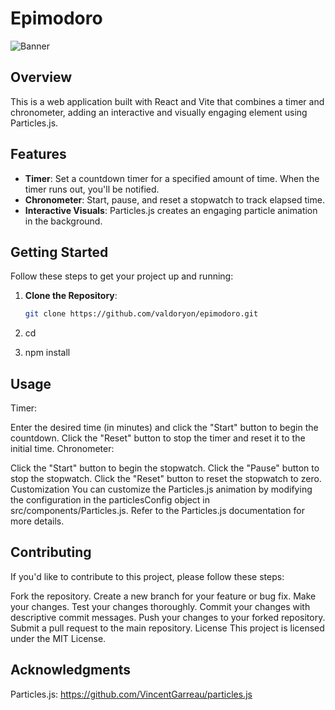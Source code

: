 # Epimodoro

![Banner](![Epimodoro1](https://github.com/valdoryon/epimodoro/assets/55771543/9f453211-7960-4b35-9b28-e04d7c6fa41e))

## Overview

This is a web application built with React and Vite that combines a timer and chronometer, adding an interactive and visually engaging element using Particles.js.

## Features

- **Timer**: Set a countdown timer for a specified amount of time. When the timer runs out, you'll be notified.
- **Chronometer**: Start, pause, and reset a stopwatch to track elapsed time.
- **Interactive Visuals**: Particles.js creates an engaging particle animation in the background.

## Getting Started

Follow these steps to get your project up and running:

1. **Clone the Repository**:
   ```bash
   git clone https://github.com/valdoryon/epimodoro.git
2. cd <your project folder>

3.  npm install

## Usage
Timer:

Enter the desired time (in minutes) and click the "Start" button to begin the countdown.
Click the "Reset" button to stop the timer and reset it to the initial time.
Chronometer:

Click the "Start" button to begin the stopwatch.
Click the "Pause" button to stop the stopwatch.
Click the "Reset" button to reset the stopwatch to zero.
Customization
You can customize the Particles.js animation by modifying the configuration in the particlesConfig object in src/components/Particles.js. Refer to the Particles.js documentation for more details.

## Contributing
If you'd like to contribute to this project, please follow these steps:

Fork the repository.
Create a new branch for your feature or bug fix.
Make your changes.
Test your changes thoroughly.
Commit your changes with descriptive commit messages.
Push your changes to your forked repository.
Submit a pull request to the main repository.
License
This project is licensed under the MIT License.

## Acknowledgments
Particles.js: https://github.com/VincentGarreau/particles.js
   
